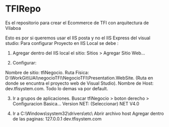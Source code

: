 # TFIRepo
Es el repositorio para crear el Ecommerce de TFI con arquitectura de Vilaboa


Esto es por si queremos usar el IIS posta y no el IIS Express del visual studio:
Para configurar Proyecto en IIS Local se debe :

1) Agregar dentro del IIS local el sitio: Sitios > Agregar Sitio Web...

2) Configurar:

Nombre de sitio: tfiNegocio.
Ruta Física: D:\WorkGit\UAI\negocioTFI\NegocioTFI\Presentation.WebSite.
(Ruta en donde se encuntra el proyecto web de Visual Studio).
Nombre de Host: dev.tfisystem.com.
Todo lo demas va por default.

3) Ir a grupos de aplicaciones. Buscar tfiNegocio > boton derecho > Configuracion Basica... Version NET: (Seleccionar) NET V4.0

4) Ir a C:\Windows\system32\drivers\etc\ Abrir archivo host Agregar dentro de las paginas: 127.0.0.1 dev.tfisystem.com
